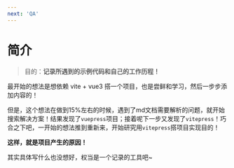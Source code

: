 ```yaml
---
next: 'QA'
---
```

# 简介

> 目的：**记录所遇到的示例代码和自己的工作历程！**

最开始的想法是想依赖 vite + vue3 搭一个项目，也是尝鲜和学习，然后一步步添加内容的！

但是，这个想法在做到15%左右的时候，遇到了md文档需要解析的问题，就开始搜索解决方案！结果发现了`vuepress`项目；接着呢下一步又发现了`vitepress`！巧合之下吧，一开始的想法推到重新来，开始研究用`vitepress`搭项目实现目的！

**这样，就是项目产生的原因！**

其实具体写什么也没想好，权当是一个记录的工具吧~